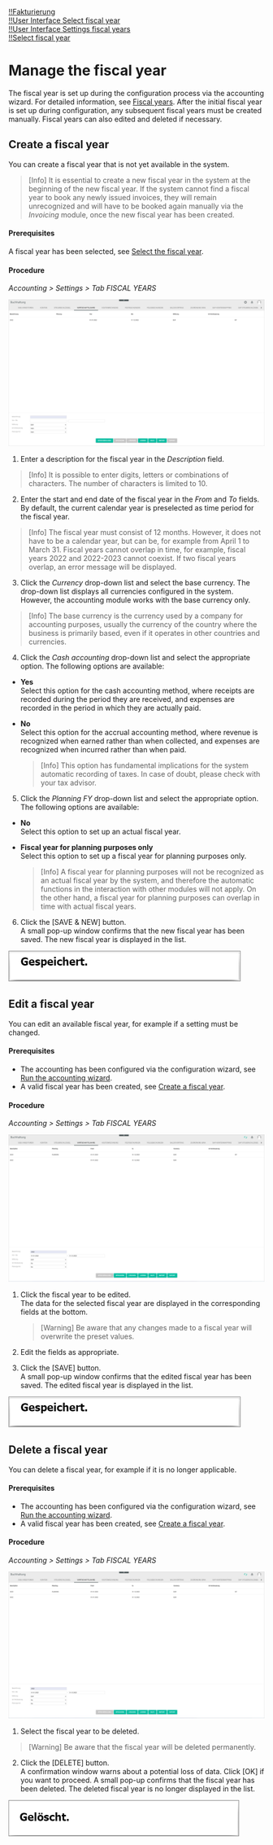 [!!Fakturierung](RetailSuiteFaktBase)  
[!!User Interface Select fiscal year](../UserInterface/00a_FiscalYear.md)  
[!!User Interface Settings fiscal years](../UserInterface/02d_FiscalYears.md)  
[!!Select fiscal year](../Operation/01_SelectFiscalYear.md)  

# Manage the fiscal year

The fiscal year is set up during the configuration process via the accounting wizard. For detailed information, see [Fiscal years](./01_RunAccountingWizard.md#fiscal-years). After the initial fiscal year is set up during configuration, any subsequent fiscal years must be created manually. Fiscal years can also edited and deleted if necessary.


## Create a fiscal year

You can create a fiscal year that is not yet available in the system.

> [Info] It is essential to create a new fiscal year in the system at the beginning of the new fiscal year. If the system cannot find a fiscal year to book any newly issued invoices, they will remain unrecognized and will have to be booked again manually via the *Invoicing* module, once the new fiscal year has been created.  

#### Prerequisites

A fiscal year has been selected, see [Select the fiscal year](../Operation/01_SelectFiscalYear.md).

#### Procedure

*Accounting > Settings > Tab FISCAL YEARS*

![Create a fiscal year](../../Assets/Screenshots/RetailSuiteAccounting/Settings/FiscalYears/CreateFiscalYear.png "[Create a fiscal year]")

1. Enter a description for the fiscal year in the *Description* field.

 > [Info] It is possible to enter digits, letters or combinations of characters. The number of characters is limited to 10.

2.  Enter the start and end date of the fiscal year in the *From* and *To* fields. By default, the current calendar year is preselected as time period for the fiscal year.

  > [Info] The fiscal year must consist of 12 months. However, it does not have to be a calendar year, but can be, for example from April 1 to March 31. Fiscal years cannot overlap in time, for example, fiscal years 2022 and 2022-2023 cannot coexist. If two fiscal years overlap, an error message will be displayed.

3. Click the *Currency* drop-down list and select the base currency. The drop-down list displays all currencies configured in the system. However, the accounting module works with the base currency only.

 > [Info] The base currency is the currency used by a company for accounting purposes, usually the currency of the country where the business is primarily based, even if it operates in other countries and currencies.

4. Click the *Cash accounting* drop-down list and select the appropriate option. The following options are available:

  - **Yes**  
  Select this option for the cash accounting method, where receipts are recorded during the period they are received, and expenses are recorded in the period in which they are actually paid.
  - **No**  
  Select this option for the accrual accounting method, where revenue is recognized when earned rather than when collected, and expenses are recognized when incurred rather than when paid.

    > [Info] This option has fundamental implications for the system automatic recording of taxes. In case of doubt, please check with your tax advisor.

5. Click the *Planning FY* drop-down list and select the appropriate option. The following options are available:  

  - **No**  
  Select this option to set up an actual fiscal year.
  - **Fiscal year for planning purposes only**   
  Select this option to set up a fiscal year for planning purposes only.

    > [Info] A fiscal year for planning purposes will not be recognized as an actual fiscal year by the system, and therefore the automatic functions in the interaction with other modules will not apply. On the other hand, a fiscal year for planning purposes can overlap in time with actual fiscal years.

6. Click the [SAVE & NEW] button.  
A small pop-up window confirms that the new fiscal year has been saved. The new fiscal year is displayed in the list.

  ![Saved](../../Assets/Screenshots/RetailSuiteAccounting/Settings/FiscalYears/Saved.png "[Saved]")

## Edit a fiscal year

You can edit an available fiscal year, for example if a setting must be changed.

#### Prerequisites

- The accounting has been configured via the configuration wizard, see [Run the accounting wizard](./01_RunAccountingWizard.md).
- A valid fiscal year has been created, see [Create a fiscal year](#create-a-fiscal-year).

#### Procedure

*Accounting > Settings > Tab FISCAL YEARS*

![Edit a fiscal year](../../Assets/Screenshots/RetailSuiteAccounting/Settings/FiscalYears/EditFiscalYear.png "[Edit a fiscal year]")

1. Click the fiscal year to be edited.   
  The data for the selected fiscal year are displayed in the corresponding fields at the bottom.

    > [Warning] Be aware that any changes made to a fiscal year will overwrite the preset values.

2. Edit the fields as appropriate.

3. Click the [SAVE] button.   
   A small pop-up window confirms that the edited fiscal year has been saved. The edited fiscal year is displayed in the list.

  ![Saved](../../Assets/Screenshots/RetailSuiteAccounting/Settings/FiscalYears/Saved.png "[Saved]")

## Delete a fiscal year

You can delete a fiscal year, for example if it is no longer applicable.

#### Prerequisites

- The accounting has been configured via the configuration wizard, see [Run the accounting wizard](./01_RunAccountingWizard.md).
- A valid fiscal year has been created, see [Create a fiscal year](#create-a-fiscal-year).

#### Procedure

*Accounting > Settings > Tab FISCAL YEARS*

![Delete a fiscal year](../../Assets/Screenshots/RetailSuiteAccounting/Settings/FiscalYears/EditFiscalYear.png "[Delete a fiscal year]")

1. Select the fiscal year to be deleted.
  > [Warning] Be aware that the fiscal year will be deleted permanently.

2. Click the [DELETE] button.  
   A confirmation window warns about a potential loss of data. Click [OK] if you want to proceed. A small pop-up confirms that the fiscal year has been deleted. The deleted fiscal year is no longer displayed in the list.

  ![Deleted](../../Assets/Screenshots/RetailSuiteAccounting/Settings/FiscalYears/Deleted.png "[Deleted]")
